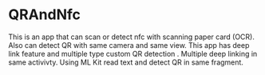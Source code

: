 # QRAndNfc

This is an app that can scan or detect nfc with scanning paper card (OCR). Also can detect QR with same camera and same view.
This app has deep link feature and multiple type custom QR detection .
Multiple deep linking in same activivty.
Using ML Kit read text and detect QR in same fragment.

